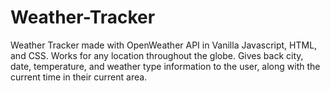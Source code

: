# Weather-Tracker
Weather Tracker made with OpenWeather API in Vanilla Javascript, HTML, and CSS.
Works for any location throughout the globe. Gives back city, date, temperature, and weather type information to the user, along with the current time in their current area.
